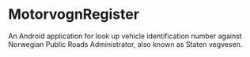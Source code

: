 MotorvognRegister
=================

An Android application for look up vehicle identification number against Norwegian Public Roads Administrator, also known as Staten vegvesen.